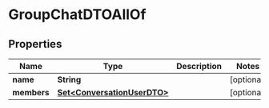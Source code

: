 

# GroupChatDTOAllOf


## Properties

| Name | Type | Description | Notes |
|------------ | ------------- | ------------- | -------------|
|**name** | **String** |  |  [optional] |
|**members** | [**Set&lt;ConversationUserDTO&gt;**](ConversationUserDTO.md) |  |  [optional] |



